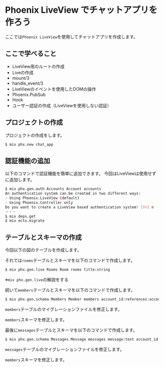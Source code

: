 # Phoenix LiveView でチャットアプリを作ろう

ここでは`Phoenix LiveView`を使用してチャットアプリを作成します。

## ここで学べること

- LiveView用のルートの作成
- Liveの作成
- mount/3
- handle_event/3
- LiveViewのイベントを使用したDOMの操作
- Phoenix.PubSub
- Hook
- ユーザー認証の作成（LiveViewを使用しない認証）

## プロジェクトの作成

プロジェクトの作成をします。

```bash
$ mix phx.new chat_app
```

## 認証機能の追加

以下のコマンドで認証機能を簡単に追加できます。
今回はLiveViewは使用せずに追加します。

```bash
$ mix phx.gen.auth Accounts Account accounts
An authentication system can be created in two different ways:
- Using Phoenix.LiveView (default)
- Using Phoenix.Controller only
Do you want to create a LiveView based authentication system? [Yn] n
・・・
$ mix deps.get
$ mix ecto.migrate
```

## テーブルとスキーマの作成

今回以下の図のテーブルを作成します。

それでは`rooms`テーブルとスキーマを以下のコマンドで作成します。

```bash
$ mix phx.gen.live Rooms Room rooms title:string
```

※`mix phx.gen.live`の解説をする

続いて`members`テーブルとスキーマを以下のコマンドで作成します。

```bash
$ mix phx.gen.schema Members Member members account_id:references:accounts room_id:references:rooms
```

`members`テーブルのマイグレーションファイルを修正します。

`members`スキーマを修正します。

最後に`messages`テーブルとスキーマを以下のコマンドで作成します。

```bash
$ mix phx.gen.schema Messages.Message messages message:text account_id:references:accounts room_id:references:rooms
```
`messages`テーブルのマイグレーションファイルを修正します。

`members`スキーマを修正します。

